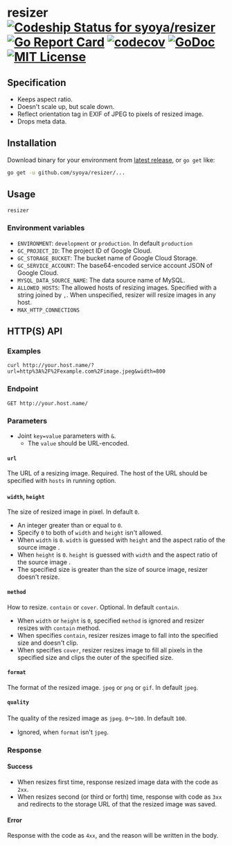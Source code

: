 # resizer [ ![Codeship Status for syoya/resizer](https://img.shields.io/codeship/13aaf0c0-0354-0135-03f6-4ebd009726c2/master.svg?style=flat)](https://app.codeship.com/projects/213308) [![Go Report Card](https://goreportcard.com/badge/github.com/syoya/resizer)](https://goreportcard.com/report/github.com/syoya/resizer) [![codecov](https://codecov.io/gh/syoya/resizer/branch/master/graph/badge.svg)](https://codecov.io/gh/syoya/resizer) [![GoDoc](https://img.shields.io/badge/godoc-reference-5272B4.svg?style=flat)](https://godoc.org/github.com/syoya/resizer) [![MIT License](http://img.shields.io/badge/license-MIT-blue.svg?style=flat)](LICENSE)


## Specification

- Keeps aspect ratio.
- Doesn't scale up, but scale down.
- Reflect orientation tag in EXIF of JPEG to pixels of resized image.
- Drops meta data.

## Installation

Download binary for your environment from [latest release](https://github.com/syoya/resizer/releases/latest), or `go get` like:

```bash
go get -u github.com/syoya/resizer/...
```

## Usage

```bash
resizer
```

### Environment variables

- `ENVIRONMENT`: `development` or `production`. In default `production`
- `GC_PROJECT_ID`: The project ID of Google Cloud.
- `GC_STORAGE_BUCKET`: The bucket name of Google Cloud Storage.
- `GC_SERVICE_ACCOUNT`: The base64-encoded service account JSON of Google Cloud.
- `MYSQL_DATA_SOURCE_NAME`: The data source name of MySQL.
- `ALLOWED_HOSTS`: The allowed hosts of resizing images. Specified with a string joined by `,`. When unspecified, resizer will resize images in any host.
- `MAX_HTTP_CONNECTIONS`

## HTTP(S) API

### Examples

```http:HTTPRequest
curl http://your.host.name/?url=http%3A%2F%2Fexample.com%2Fimage.jpeg&width=800
```

### Endpoint

```http:Endpoint
GET http://your.host.name/
```

### Parameters

- Joint `key=value` parameters with `&`.
  - The `value` should be URL-encoded.

#### `url`

The URL of a resizing image. Required.
The host of the URL should be specified with `hosts` in running option.

#### `width`, `height`

The size of resized image in pixel. In default `0`.

- An integer greater than or equal to `0`.
- Specify `0` to both of `width` and `height` isn't allowed.
- When `width` is `0`. `width` is guessed with `height` and the aspect ratio of the source image .
- When `height` is `0`. `height` is guessed with `width` and the aspect ratio of the source image .
- The specified size is greater than the size of source image, resizer doesn't resize.

#### `method`

How to resize. `contain` or `cover`. Optional. In default `contain`.

- When `width` or `height` is `0`, specified `method` is ignored and resizer resizes with `contain` method.
- When specifies `contain`, resizer resizes image to fall into the specified size and doesn't clip.
- When specifies `cover`, resizer resizes image to fill all pixels in the specified size and clips the outer of the specified size.

#### `format`

The format of the resized image. `jpeg` or `png` or `gif`. In default `jpeg`.

#### `quality`

The quality of the resized image as `jpeg`. `0`〜`100`. In default `100`.

- Ignored, when `format` isn't `jpeg`.

### Response

#### Success

- When resizes first time, response resized image data with the code as `2xx`.
- When resizes second (or third or forth) time, response with code as `3xx` and redirects to the storage URL of that the resized image was saved.

#### Error

Response with the code as `4xx`, and the reason will be written in the body.
